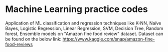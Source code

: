 # Machine Learning practice codes
Application of ML classification and regression techniques like K-NN, Naïve Bayes, Logistic Regression, Linear Regression, SVM, Decision Tree, Random forest, Ensemble models on "Amazon fine food review" dataset.
Dataset can be found on the below link:
https://www.kaggle.com/snap/amazon-fine-food-reviews

